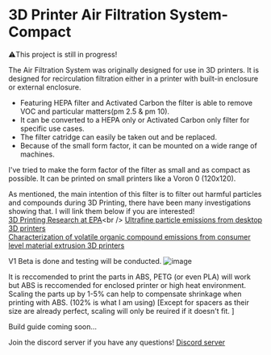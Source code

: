 # 3D Printer Air Filtration System-Compact

⚠️This project is still in progress!

The Air Filtration System was originally designed for use in 3D printers.
It is designed for recirculation filtration either in a printer with built-in enclosure or external enclosure.

- Featuring HEPA filter and Activated Carbon the filter is able to remove VOC and particular matters(pm 2.5 & pm 10).
- It can be converted to a HEPA only or Activated Carbon only filter for specific use cases.
- The filter catridge can easily be taken out and be replaced.
- Because of the small form factor, it can be mounted on a wide range of machines. 

I've tried to make the form factor of the filter as small and as compact as possible. It can be printed on small printers like a Voron 0 (120x120). 

As mentioned, the main intention of this filter is to filter out harmful particles and compounds during 3D Printing, there have been many investigations showing that. I will link them below if you are interested!<br />
[3D Printing Research at EPA](https://www.epa.gov/chemical-research/3d-printing-research-epa#:~:text=Studies%20have%20found%20that%20the,to%20human%20health%20when%20inhaled.)<br />
[Ultrafine particle emissions from desktop 3D printers](https://www.sciencedirect.com/science/article/pii/S1352231013005086)<br />
[Characterization of volatile organic compound emissions from consumer level material extrusion 3D printers](https://www.sciencedirect.com/science/article/pii/S0360132319304196)


V1 Beta is done and testing will be conducted. 
![image](https://user-images.githubusercontent.com/120485197/224540378-1a8faa61-672b-4d6e-b401-d02c43f69cfe.png)

It is reccomended to print the parts in ABS, PETG (or even PLA) will work but ABS is reccomended for enclosed printer or high heat environment. <br />
Scaling the parts up by 1-5% can help to compensate shrinkage when printing with ABS. (102% is what I am using) 
[Except for spacers as their size are already perfect, scaling will only be reuired if it doesn't fit. ]

Build guide coming soon...

Join the discord server if you have any questions! [Discord server](https://discord.gg/GWHTsEvbd3)


